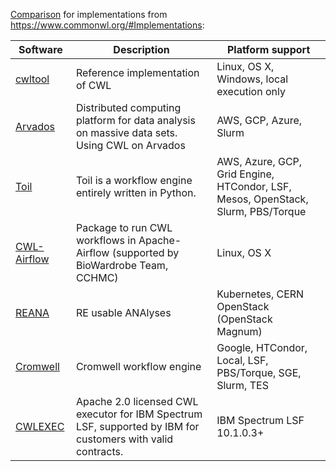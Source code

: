 [Comparison](https://docs.google.com/spreadsheets/d/1tU53k38z_L0QRlP3bvPhL0OttnHxjd_hD6pmIzdmNpw/edit#gid=0) for implementations from https://www.commonwl.org/#Implementations:

| Software                                                       | Description                                                                                                 | Platform support                                                                 | 
|----------------------------------------------------------------|-------------------------------------------------------------------------------------------------------------|----------------------------------------------------------------------------------| 
| [cwltool](https://github.com/common-workflow-language/cwltool) | Reference implementation of CWL                                                                             | Linux, OS X, Windows, local execution only                                       | 
| [Arvados](https://arvados.org/)                                | Distributed computing platform for data analysis on massive data sets. Using CWL on Arvados                 | AWS, GCP, Azure, Slurm                                                           | 
| [Toil](https://github.com/BD2KGenomics/toil)                   | Toil is a workflow engine entirely written in Python.                                                       | AWS, Azure, GCP, Grid Engine, HTCondor, LSF, Mesos, OpenStack, Slurm, PBS/Torque | 
| [CWL-Airflow](https://github.com/Barski-lab/cwl-airflow)       | Package to run CWL workflows in Apache-Airflow (supported by BioWardrobe Team, CCHMC)                       | Linux, OS X                                                                      | 
| [REANA](https://reana.readthedocs.io/en/latest/index.html)     | RE usable ANAlyses                                                                                          | Kubernetes, CERN OpenStack (OpenStack Magnum)                                    | 
| [Cromwell](https://github.com/broadinstitute/cromwell)         | Cromwell workflow engine                                                                                    | Google, HTCondor, Local, LSF, PBS/Torque, SGE, Slurm, TES                        | 
| [CWLEXEC](https://github.com/IBMSpectrumComputing/cwlexec)     | Apache 2.0 licensed CWL executor for IBM Spectrum LSF, supported by IBM for customers with valid contracts. | IBM Spectrum LSF 10.1.0.3+                                                       | 